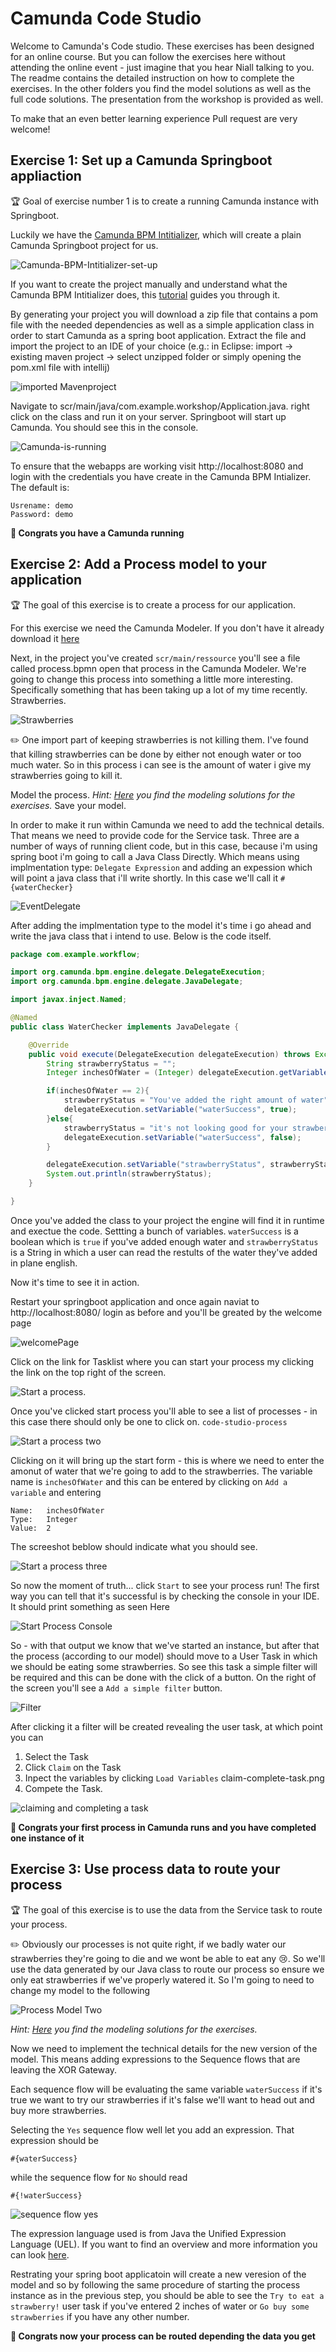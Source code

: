 # Camunda Code Studio
Welcome to Camunda's Code studio. These exercises has been designed for an online course. But you can follow the exercises here without attending the online event - just imagine that you hear Niall talking to you. The readme contains the detailed instruction on how to complete the exercises.  In the other folders you find the model solutions as well as the full code solutions. The presentation from the workshop is provided as well.


To make that an even better learning experience Pull request are very welcome!



## Exercise 1: Set up a Camunda Springboot appliaction
:trophy: Goal of exercise number 1 is to create a running Camunda instance with Springboot.


Luckily we have the [Camunda BPM Intitializer](https://start.camunda.com/), which will create a plain Camunda Springboot project for us.

![Camunda-BPM-Intitializer-set-up](./img/Camunda-BPM-Intializer.png)

If you want to create the project manually and understand what the Camunda BPM Intitializer does, this [tutorial](https://docs.camunda.org/get-started/spring-boot/) guides you through it.

By generating your project you will download a zip file that contains a pom file with the needed dependencies as well as a simple application class in order to start Camunda as a spring boot application. Extract the file and import the project to an IDE of your choice (e.g.: in Eclipse: import -> existing maven project -> select unzipped folder or simply opening the pom.xml file with intellij)

![imported Mavenproject](./img/imported-project.png)


Navigate to scr/main/java/com.example.workshop/Application.java. right click on the class and run it on your server. Springboot will start up Camunda. You should see this in the console.

![Camunda-is-running](./img/Camunda-is-running.png)


To ensure that the webapps are working visit http://localhost:8080 and login with the credentials you have create in the Camunda BPM Intializer. The default is:

```
Usrename: demo
Password: demo
```

**:tada: Congrats you have a Camunda running**


## Exercise 2: Add a Process model to your application
:trophy: The goal of this exercise is to create a process for our application.

For this exercise we need the Camunda Modeler. If you don't have it already download it [here](https://camunda.com/download/modeler/)


Next, in the project you've created ``scr/main/ressource`` you'll see a file called process.bpmn open that process in the Camunda Modeler. We're going to change this process into something a little more interesting. Specifically something that has been taking up a lot of my time recently. Strawberries.

![Strawberries](./img/strawberry-process-one.png)



:pencil2:
One import part of keeping strawberries is not killing them. I've found that killing strawberries can be done by either not enough water or too much water. So in this process i can see is the amount of water i give my strawberries going to kill it.


Model the process.
*Hint: [Here](/solution-bpmn-models) you find the modeling solutions for the exercises.*
Save your model.


In order to make it run within Camunda we need to add the technical details. That means we need to provide code for the Service task. Three are a number of ways of running client code, but in this case, because i'm using spring boot i'm going to call a Java Class Directly. Which means using implmentation type: ``Delegate Expression`` and adding an expession which will point a java class that i'll write shortly. In this case we'll call it ``#{waterChecker}``


![EventDelegate](./img/implement-EventDelegate.png)


After adding the implmentation type to the model it's time i go ahead and write the java class that i intend to use.
Below is the code itself.

```java
package com.example.workflow;

import org.camunda.bpm.engine.delegate.DelegateExecution;
import org.camunda.bpm.engine.delegate.JavaDelegate;

import javax.inject.Named;

@Named
public class WaterChecker implements JavaDelegate {

    @Override
    public void execute(DelegateExecution delegateExecution) throws Exception {
        String strawberryStatus = "";
        Integer inchesOfWater = (Integer) delegateExecution.getVariable("inchesOfWater");

        if(inchesOfWater == 2){
            strawberryStatus = "You've added the right amount of water";
            delegateExecution.setVariable("waterSuccess", true);
        }else{
            strawberryStatus = "it's not looking good for your strawberries";
            delegateExecution.setVariable("waterSuccess", false);
        }

        delegateExecution.setVariable("strawberryStatus", strawberryStatus);
        System.out.println(strawberryStatus);
    }

}
```


Once you've added the class to your project the engine will find it in runtime and exectue the code. Settting a bunch of variables.
``waterSuccess`` is a boolean which is ``true`` if you've added enough water and ``strawberryStatus`` is a String in which a user can read the restults of the water they've added in plane english.

Now it's time to see it in action.

Restart your springboot application and once again naviat to http://localhost:8080/ login as before and you'll be greated by the welcome page

![welcomePage](./img/welcome-page.png)

Click on the link for Tasklist where you can start your process my clicking the link on the top right of the screen.

![Start a process](./img/start-a-process.png).

Once you've clicked start process you'll able to see a list of processes - in this case there should only be one to click on. ``code-studio-process``

![Start a process two](./img/start-process-one.png)

Clicking on it will bring up the start form - this is where we need to enter the amonut of water that we're going to add to the strawberries. The variable name is ``inchesOfWater`` and this can be entered by clicking on ``Add a variable`` and entering

```
Name:   inchesOfWater
Type:   Integer
Value:  2
```

The screeshot beblow should indicate what you should see.

![Start a process three](./img/start-process-two.png)

So now the moment of truth... click ``Start`` to see your process run!
The first way you can tell that it's successful is by checking the console in your IDE. It should print something as seen Here

![Start Process Console](./img/start-process-console-output.png)

So - with that output we know that we've started an instance, but after that the process (according to our model) should move to a User Task in which we should be eating some strawberries. So see this task a simple filter will be required and this can be done with the click of a button. On the right of the screen you'll see a ``Add a simple filter`` button.

![Filter](./img/simple-filter.png)

After clicking it a filter will be created revealing the user task, at which point you can

1. Select the Task
1. Click ``Claim`` on the Task
1. Inpect the variables by clicking ``Load Variables`` claim-complete-task.png
1. Compete the Task.

![claiming and completing a task](./img/claim-complete-task.png)


**:tada: Congrats your first process in Camunda runs and you have completed one instance of it**


## Exercise 3: Use process data to route your process
:trophy: The goal of this exercise is to use the data from the Service task to route your process.


:pencil2: Obviously our processes is not quite right, if we badly water our strawberries they're going to die and we wont be able to eat any :cry:. So we'll use the data generated by our Java class to route our process so ensure we only eat strawberries if we've properly watered it. So I'm going to need to change my model to the following

![Process Model Two](./img/strawberry-process-two.png)

*Hint: [Here](/solution-bpmn-models) you find the modeling solutions for the exercises.*

Now we need to implement the technical details for the new version of the model. This means adding expressions to the Sequence flows that are leaving the XOR Gateway.

Each sequence flow will be evaluating the same variable ``waterSuccess`` if it's true we want to try our strawberries if it's false we'll want to head out and buy more strawberries.

Selecting the ``Yes`` sequence flow well let you add an expression. That expression should be 
```
#{waterSuccess}
```

while the sequence flow for ``No`` should read
```
#{!waterSuccess}
```

![sequence flow yes](./img/seqence-flow-yes.png)


The expression language used is from Java the Unified Expression Language (UEL). If you want to find an overview and more information you can look [here](https://docs.oracle.com/javaee/5/tutorial/doc/bnahq.html).

Restrating your spring boot applicatoin will create a new veresion of the model and so by following the same procedure of starting the process instance as in the previous step, you should be able to see the ``Try to eat a strawberry!`` user task if you've entered 2 inches of water or ``Go buy some strawberries`` if you have any other number.


**:tada: Congrats now your process can be routed depending the data you get**
